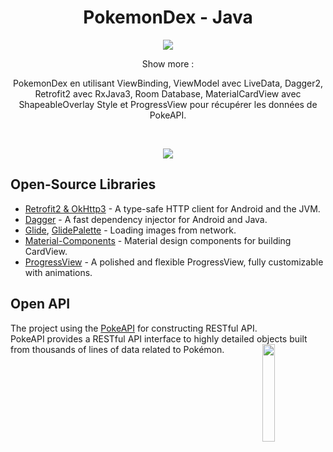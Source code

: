 <h1 align="center">PokemonDex - Java</h1>

<p align="center">
<img src="https://1000marken.net/wp-content/uploads/2021/01/logo-Pokemon.png"/>
</p>


<p align="center">
  Show more : 
  <a href="https://github.com/Saad-Elbahi"></a>
</p>

<p align="center">  
PokemonDex en utilisant ViewBinding, ViewModel avec LiveData, Dagger2, Retrofit2 avec RxJava3, Room Database, MaterialCardView avec ShapeableOverlay Style et ProgressView pour récupérer les données de PokeAPI.
</p>
</br>

<p align="center">
<img src="https://i.postimg.cc/RCsKMLRS/Saad-Elbahi.png"/>
</p>

## Open-Source Libraries
- [Retrofit2 & OkHttp3](https://github.com/square/retrofit) - A type-safe HTTP client for Android and the JVM.
- [Dagger](https://github.com/google/dagger) - A fast dependency injector for Android and Java.
- [Glide](https://github.com/bumptech/glide), [GlidePalette](https://github.com/florent37/GlidePalette) - Loading images from network.
- [Material-Components](https://github.com/material-components/material-components-android) - Material design components for building CardView.
- [ProgressView](https://github.com/skydoves/progressview) - A polished and flexible ProgressView, fully customizable with animations.


## Open API
The project using the [PokeAPI](https://pokeapi.co/) for constructing RESTful API.<br>
PokeAPI provides a RESTful API interface to highly detailed objects built from thousands of lines of data related to Pokémon.
<img src="https://user-images.githubusercontent.com/85010162/150532477-e758e4db-6261-47da-81da-815139a0be8d.png" align="right" width="20%"/>
